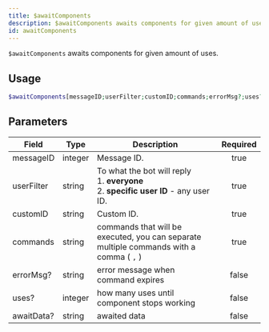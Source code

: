 ```yaml
---
title: $awaitComponents
description: $awaitComponents awaits components for given amount of uses.
id: awaitComponents
---
```


`$awaitComponents` awaits components for given amount of uses.

## Usage

```php
$awaitComponents[messageID;userFilter;customID;commands;errorMsg?;uses?;awaitData?]
```

## Parameters

| Field      | Type    | Description                                                                                     | Required |
| ---------- | ------- | ----------------------------------------------------------------------------------------------- | :------: |
| messageID  | integer | Message ID.                                                                                     |   true   |
| userFilter | string  | To what the bot will reply <br /> 1. **everyone** <br /> 2. **specific user ID** - any user ID. |   true   |
| customID   | string  | Custom ID.                                                                                      |   true   |
| commands   | string  | commands that will be executed, you can separate multiple commands with a comma ( `,` )         |   true   |
| errorMsg?  | string  | error message when command expires                                                              |  false   |
| uses?      | integer | how many uses until component stops working                                                     |  false   |
| awaitData? | string  | awaited data                                                                                    |  false   |
